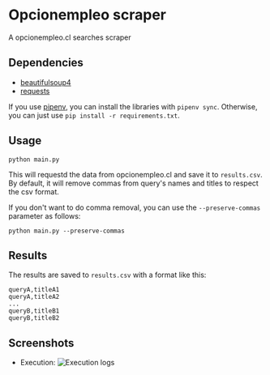 # Opcionempleo scraper

A opcionempleo.cl searches scraper

## Dependencies

- [beautifulsoup4](https://pypi.org/project/beautifulsoup4/)
- [requests](https://pypi.org/project/requests/)

If you use [pipenv](https://pypi.org/project/pipenv/), you can install the libraries with `pipenv sync`. Otherwise, you can just use `pip install -r requirements.txt`.

## Usage

```
python main.py
```

This will requestd the data from opcionempleo.cl and save it to `results.csv`. By default, it will remove commas from query's names and titles to respect the csv format.

If you don't want to do comma removal, you can use the `--preserve-commas` parameter as follows:
```
python main.py --preserve-commas
```

## Results

The results are saved to `results.csv` with a format like this:

```
queryA,titleA1
queryA,titleA2
...
queryB,titleB1
queryB,titleB2
```

## Screenshots

- Execution:
![Execution logs](https://user-images.githubusercontent.com/26127246/180317409-9ce4b921-5cb5-45ff-8fba-c249220c1aed.png)

